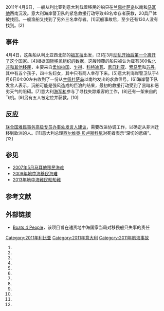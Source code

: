 2011年4月6日，一艘从利比亚到意大利载着移民的船只在[兰佩杜萨岛](../Page/兰佩杜萨岛.md "wikilink")以南和[马耳他](../Page/马耳他.md "wikilink")西南沉没。意大利海岸警卫队的紧急救援行动导致48名幸存者获救，20具尸体被找回。一艘渔船又找到了另外三名幸存者。\[1\]沉船事故后，至少还有130人没有找到。\[2\]

## 事件

4月4日，这条船从利比亚西北部的[祖瓦拉](../Page/祖瓦拉.md "wikilink")出发，\[3\]在3月[动乱开始后第一个离开了这个国家](../Page/2011年利比亚内战.md "wikilink")。\[4\]根据[国际移民组织的数据](https://zh.wikipedia.org/wiki/国际移民组织 "wikilink")，这艘倾覆的船只被认为载有300名[北非和其他移民](https://zh.wikipedia.org/wiki/北非 "wikilink")，主要来自[孟加拉国](../Page/孟加拉国.md "wikilink")、[乍得](../Page/乍得.md "wikilink")、[科特迪瓦](../Page/科特迪瓦.md "wikilink")、[尼日利亚](https://zh.wikipedia.org/wiki/尼日利亚 "wikilink")、[索马里](../Page/索马里.md "wikilink")和[苏丹](../Page/苏丹.md "wikilink")。其中有五个孩子，四十名妇女，其中只有两人幸存下来。\[5\]意大利海岸警卫队于4月6日04:00左右收到了一份从[兰佩杜萨岛](../Page/兰佩杜萨岛.md "wikilink")以南约发出的求救信号。\[6\]海岸警卫队发言人表示，沉船可能是强风造成的巨浪的结果，最初的救援行动受到了黑暗和恶劣天气的阻碍。\[7\]意大利[海军和](../Page/意大利海军.md "wikilink")参与了寻找失踪乘客的工作，\[8\]还有一架来自的飞机。\[9\]另有五人被定位并获救。\[10\]

## 反应

[联合国难民事务高级专员办事处发言人建议](https://zh.wikipedia.org/wiki/联合国难民事务高级专员办事处 "wikilink")，需要改进协调工作，以确定从非洲迁移到欧洲的人。\[11\]意大利总理[西尔维奥·贝卢斯科尼](../Page/西尔维奥·贝卢斯科尼.md "wikilink")对死者表示“深切的悲痛”。\[12\]

## 参见

  - [2007年5月马耳他移民海难](../Page/2007年5月马耳他移民海难.md "wikilink")
  - [2009年地中海移民海难](../Page/2009年地中海移民海难.md "wikilink")
  - [2013年地中海難民船船難](../Page/2013年地中海難民船船難.md "wikilink")

## 参考文献

## 外部链接

  - [Boats 4 People](http://www.boats4people.org)，该项目旨在谴责地中海国家当局对移民船只失事的责任

[Category:2011年利比亚](https://zh.wikipedia.org/wiki/Category:2011年利比亚 "wikilink") [Category:2011年意大利](https://zh.wikipedia.org/wiki/Category:2011年意大利 "wikilink") [Category:2011年航海事故](https://zh.wikipedia.org/wiki/Category:2011年航海事故 "wikilink")

1.

2.

3.
4.

5.
6.

7.
8.
9.
10.

11.
12.